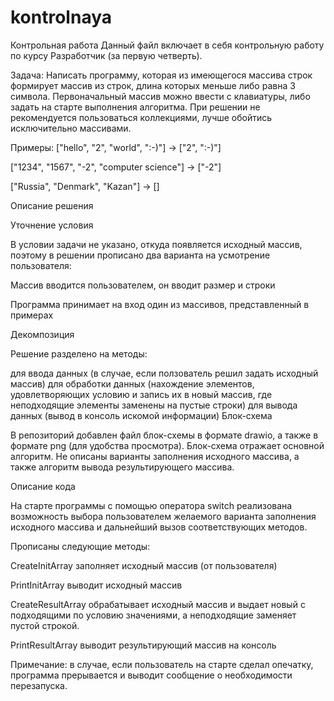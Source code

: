# kontrolnaya
Контрольная работа
Данный файл включает в себя контрольную работу по курсу Разработчик (за первую четверть).

Задача:
Написать программу, которая из имеющегося массива строк формирует массив из строк, длина которых меньше либо равна 3 символа. Первоначальный массив можно ввести с клавиатуры, либо задать на старте выполнения алгоритма. При решении не рекомендуется пользоваться коллекциями, лучше обойтись исключительно массивами.

Примеры: ["hello", "2", "world", ":-)"] -> ["2", ":-)"]

["1234", "1567", "-2", "computer science"] -> ["-2"]

["Russia", "Denmark", "Kazan"] -> []

Описание решения

Уточнение условия

В условии задачи не указано, откуда появляется исходный массив, поэтому в решении прописано два варианта на усмотрение пользователя:

Массив вводится пользователем, он вводит размер и строки

Программа принимает на вход один из массивов, представленный в примерах

Декомпозиция

Решение разделено на методы:

для ввода данных (в случае, если ползователь решил задать исходный массив)
для обработки данных (нахождение элементов, удовлетворяющих условию и запись их в новый массив, где неподходящие элементы заменены на пустые строки)
для вывода данных (вывод в консоль искомой информации)
Блок-схема

В репозиторий добавлен файл блок-схемы в формате drawio, а также в формате png (для удобства просмотра). Блок-схема отражает основной алгоритм. Не описаны варианты заполнения исходного массива, а также алгоритм вывода результирующего массива.

Описание кода

На старте программы с помощью оператора switch реализована возможность выбора пользователем желаемого варианта заполнения исходного массива и дальнейший вызов соответствующих методов.

Прописаны следующие методы:

CreateInitArray заполняет исходный массив (от пользователя)

PrintInitArray выводит исходный массив

CreateResultArray обрабатывает исходный массив и выдает новый с подходящими по условию значениями, а неподходящие заменяет пустой строкой.

PrintResultArray выводит результирующий массив на консоль

Примечание: в случае, если пользователь на старте сделал опечатку, программа прерывается и выводит сообщение о необходимости перезапуска.
